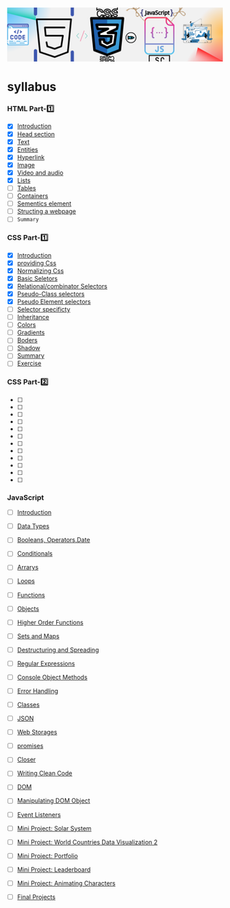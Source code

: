![Frontend Banner (500 × 400 px) (500 × 1000 px)](https://github.com/Kumarsanjeet1/frontend_Dev/blob/main/frontend_Banner.png)



#  syllabus

### HTML Part-1️⃣
-  [x]   [Introduction](https://github.com/Kumarsanjeet1/frontend_Dev/blob/main/HTML/introduction.md)
-  [x]   [Head section](https://github.com/Kumarsanjeet1/frontend_Dev/blob/main/HTML/head_section.md) 
-  [x]   [Text](https://github.com/Kumarsanjeet1/frontend_Dev/blob/main/HTML/text.md)
-  [x]   [Entities](https://github.com/Kumarsanjeet1/frontend_Dev/blob/main/HTML/entities.md)
-  [x]   [Hyperlink](https://github.com/Kumarsanjeet1/frontend_Dev/blob/main/HTML/hyperlink.md)
-  [x]   [Image](https://github.com/Kumarsanjeet1/frontend_Dev/blob/main/HTML/image.md)
-  [x]   [Video and audio](https://github.com/Kumarsanjeet1/frontend_Dev/blob/main/HTML/video_audio.md)
-  [x]   [Lists](https://github.com/Kumarsanjeet1/frontend_Dev/blob/main/HTML/lists.md)
-  [ ]   [Tables](https://github.com/Kumarsanjeet1/frontend_Dev/blob/main/HTML/tables.md)
-  [ ]   [Containers](https://github.com/Kumarsanjeet1/frontend_Dev/blob/main/HTML/containers.md)
-  [ ]   [Sementics element](https://github.com/Kumarsanjeet1/frontend_Dev/blob/main/HTML/sementics.md)
-  [ ]   [Structing a webpage](https://github.com/Kumarsanjeet1/frontend_Dev/blob/main/HTML/structing_a_webpage.md)
-  [ ]   `Summary`
### CSS Part-1️⃣
-  [X]   [Introduction](https://github.com/Kumarsanjeet1/frontend_Dev/blob/main/CSS/introduction.md) 
-  [X]   [providing Css](https://github.com/Kumarsanjeet1/frontend_Dev/blob/main/CSS/providing_css.md)
-  [x]   [Normalizing Css](https://github.com/Kumarsanjeet1/frontend_Dev/blob/main/CSS/normalizing.md)
-  [x]   [Basic Seletors](https://github.com/Kumarsanjeet1/frontend_Dev/blob/main/CSS/basic_Selector.md)
-  [x]   [Relational/combinator Selectors](https://github.com/Kumarsanjeet1/frontend_Dev/blob/main/CSS/relational_or_combinator_selectors.md) 
-  [x]   [Pseudo-Class selectors](https://github.com/Kumarsanjeet1/frontend_Dev/blob/main/CSS/pseudo_class_selector.md)
-  [x]   [Pseudo Element selectors](https://github.com/Kumarsanjeet1/frontend_Dev/blob/main/CSS/pseudo_element_selector.md)
-  [ ]   [Selector specificty](https://github.com/Kumarsanjeet1/frontend_Dev/blob/main/CSS/selector-specificity.md)
-  [ ]   [Inheritance]()
-  [ ]   [Colors]()
-  [ ]   [Gradients]()
-  [ ]   [Boders]()
-  [ ]   [Shadow]()
-  [ ]   [Summary]()
-  [ ]   [Exercise]()

### CSS Part-2️⃣
- [ ]
- [ ]
- [ ]
- [ ]
- [ ]
- [ ]
- [ ]
- [ ]
- [ ]
- [ ]
- [ ]
- [ ]

### JavaScript

-  [ ]    [Introduction]()
-  [ ]    [Data Types]()
-  [ ]    [Booleans, Operators,Date]()
-  [ ]    [Conditionals]()
-  [ ]    [Arrarys]()
-  [ ]    [Loops]()
-  [ ]    [Functions]()
-  [ ]    [Objects]()
-  [ ]    [Higher Order Functions]()
-  [ ]    [Sets and Maps]()
-  [ ]    [Destructuring and Spreading]()
-  [ ]    [Regular Expressions]()
-  [ ]    [Console Object Methods]()
-  [ ]    [Error Handling]()
-  [ ]    [Classes]()
-  [ ]    [JSON]()
-  [ ]    [Web Storages]()
-  [ ]    [promises]()
-  [ ]    [Closer]()
-  [ ]    [Writing Clean Code]()
-  [ ]    [DOM]()
-  [ ]    [Manipulating DOM Object]()
-  [ ]    [Event Listeners]()
-  [ ]    [Mini Project: Solar System]()
-  [ ]    [Mini Project: World Countries Data Visualization 2]()
-  [ ]    [Mini Project: Portfolio]()
-  [ ]    [Mini Project: Leaderboard]()
-  [ ]    [Mini Project: Animating Characters ]()
-  [ ]    [Final Projects]()



